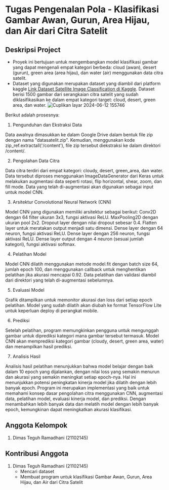 # Tugas Pengenalan Pola - Klasifikasi Gambar Awan, Gurun, Area Hijau, dan Air dari Citra Satelit
## Deskripsi Project


- Proyek ini bertujuan untuk mengembangkan model klasifikasi gambar yang dapat mengenali empat kategori berbeda: cloud (awan), desert (gurun), green area (area hijau), dan water (air) menggunakan data citra satelit.
- Dataset yang digunakan merupakan dataset  yang diambil dari platform kaggle [Link Dataset Satellite Image Classification di Kaggle](https://www.kaggle.com/datasets/mahmoudreda55/satellite-image-classification). Dataset berisi 1500 gambar dari serangkaian citra satelit yang sudah diklasifikasikan ke dalam empat kategori target: cloud, desert, green area, dan water.
![Cuplikan layar 2024-06-12 155746](https://github.com/DimasTeguhR/tubes-pengenalan-pola/assets/60166666/cbb4dc90-e277-40fc-ad56-8f688cdb4755)
  
Berikut adalah prosesnya:

1. Pengunduhan dan Ekstraksi Data

Data awalnya dimasukkan ke dalam Google Drive dalam bentuk file zip dengan nama "datasatelit.zip".
Kemudian, menggunakan kode zip_ref.extractall('/content'), file zip tersebut diekstraksi ke dalam direktori /content/.

2. Pengolahan Data Citra

Data citra terdiri dari empat kategori: cloudy, desert, green_area, dan water.
Data tersebut diproses menggunakan ImageDataGenerator dari Keras untuk melakukan augmentasi data seperti rotasi, flip horizontal, shear, zoom, dan fill mode.
Data yang telah di-augmentasi akan digunakan sebagai input untuk model CNN.

3. Arsitektur Convolutional Neural Network (CNN)

Model CNN yang digunakan memiliki arsitektur sebagai berikut:
Conv2D dengan 64 filter ukuran 3x3, fungsi aktivasi ReLU.
MaxPooling2D dengan ukuran pool 2x2.
Dropout layer dengan nilai dropout sebesar 0.4.
Flatten layer untuk meratakan output menjadi satu dimensi.
Dense layer dengan 64 neuron, fungsi aktivasi ReLU.
Dense layer dengan 256 neuron, fungsi aktivasi ReLU.
Dense layer output dengan 4 neuron (sesuai jumlah kategori), fungsi aktivasi softmax.

4. Pelatihan Model

Model CNN dilatih menggunakan metode model.fit dengan batch size 64, jumlah epoch 100, dan menggunakan callback untuk menghentikan pelatihan jika akurasi mencapai 0.92.
Data pelatihan dan validasi diambil dari direktori yang telah di-augmentasi sebelumnya.

5. Evaluasi Model

Grafik ditampilkan untuk memonitor akurasi dan loss dari setiap epoch pelatihan.
Model yang sudah dilatih akan diubah ke format TensorFlow Lite untuk keperluan deploy di perangkat mobile.

6. Prediksi

Setelah pelatihan, program memungkinkan pengguna untuk mengunggah gambar untuk diprediksi kategori mana gambar tersebut termasuk.
Model CNN akan memprediksi kategori gambar (cloudy, desert, green area, water) dan menampilkan hasil prediksi.

7. Analisis Hasil

Analisis hasil pelatihan menunjukkan bahwa model belajar dengan baik dalam 10 epoch yang dijalankan, dengan nilai loss yang semakin menurun dan akurasi yang semakin meningkat setiap epoch-nya. Hal ini menunjukkan potensi peningkatan kinerja model jika dilatih dengan lebih banyak epoch.
Program ini merupakan implementasi yang baik untuk memahami konsep dasar pengolahan citra menggunakan CNN, augmentasi data, pelatihan model, evaluasi kinerja model, dan prediksi. Dengan menambahkan lebih banyak data dan melatih model dengan lebih banyak epoch, kemungkinan dapat meningkatkan akurasi klasifikasi.

## Anggota Kelompok 
1. Dimas Teguh Ramadhani        (21102145)

## Kontribusi Anggota
1. Dimas Teguh Ramadhani        (21102145)
   - Mencari dataset
   - Membuat program untuk klasifikasi Gambar Awan, Gurun, Area Hijau, dan Air dari Citra Satelit
